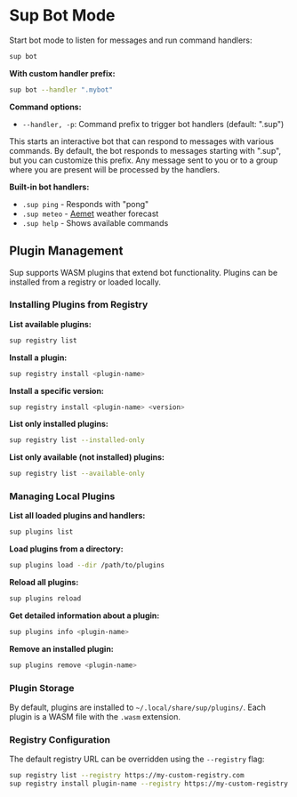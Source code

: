 # Sup Bot Mode

Start bot mode to listen for messages and run command handlers:

```bash
sup bot
```

**With custom handler prefix:**
```bash
sup bot --handler ".mybot"
```

**Command options:**
- `--handler, -p`: Command prefix to trigger bot handlers (default: ".sup")

This starts an interactive bot that can respond to messages with various commands. By default, the bot responds to messages starting with ".sup", but you can customize this prefix.
Any message sent to you or to a group where you are present will be processed by the handlers.

**Built-in bot handlers:**
- `.sup ping` - Responds with "pong"
- `.sup meteo` - [Aemet](https://www.aemet.es/) weather forecast
- `.sup help` - Shows available commands

## Plugin Management

Sup supports WASM plugins that extend bot functionality. Plugins can be installed from a registry or loaded locally.

### Installing Plugins from Registry

**List available plugins:**
```bash
sup registry list
```

**Install a plugin:**
```bash
sup registry install <plugin-name>
```

**Install a specific version:**
```bash
sup registry install <plugin-name> <version>
```

**List only installed plugins:**
```bash
sup registry list --installed-only
```

**List only available (not installed) plugins:**
```bash
sup registry list --available-only
```

### Managing Local Plugins

**List all loaded plugins and handlers:**
```bash
sup plugins list
```

**Load plugins from a directory:**
```bash
sup plugins load --dir /path/to/plugins
```

**Reload all plugins:**
```bash
sup plugins reload
```

**Get detailed information about a plugin:**
```bash
sup plugins info <plugin-name>
```

**Remove an installed plugin:**
```bash
sup plugins remove <plugin-name>
```

### Plugin Storage

By default, plugins are installed to `~/.local/share/sup/plugins/`. Each plugin is a WASM file with the `.wasm` extension.

### Registry Configuration

The default registry URL can be overridden using the `--registry` flag:

```bash
sup registry list --registry https://my-custom-registry.com
sup registry install plugin-name --registry https://my-custom-registry.com
```
